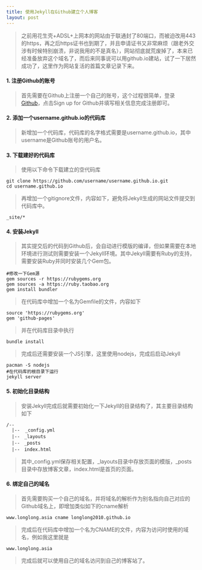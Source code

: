 ```yaml
---
title: 使用Jekyll在Github建立个人博客
layout: post
---
```


> 之前用花生壳+ADSL+上网本的网站由于联通封了80端口，而被迫改用443的https，再之后https证书也到期了，并且申请证书又非常麻烦（跟老外交涉有时候特别崩溃，非说我用的不是真名），网站彻底就荒废掉了，本来已经准备放弃这个域名了，而后来同事说可以用github.io建站，试了一下居然成功了，这里作为网站复活的首篇文章记录下来。

#### 1. 注册Github的账号

> 首先需要在Github上注册一个自己的账号，这个过程很简单，登录[Github](https://github.com/)，点击Sign up for Github并填写相关信息完成注册即可。

#### 2. 添加一个username.github.io的代码库

> 新增加一个代码库，代码库的名字格式需要是username.github.io，其中username是Github账号的用户名。

#### 3. 下载建好的代码库

> 使用以下命令下载建立的空代码库
>
	git clone https://github.com/username/username.github.io.git
	cd username.github.io
>
> 再增加一个gitignore文件，内容如下，避免将Jekyll生成的网站文件提交到代码库中。
>
	_site/*

#### 4. 安装Jekyll

> 其实提交后的代码到Github后，会自动进行模版的编译，但如果需要在本地环境进行测试则需要安装一个Jekyll环境。其中Jekyll需要有Ruby的支持，需要安装Ruby并同时安装几个Gem包。
>
	#修改一下Gem源
	gem sources -r https://rubygems.org
	gem sources -a https://ruby.taobao.org
	gem install bundler
>
> 在代码库中增加一个名为Gemfile的文件，内容如下
>
	source 'https://rubygems.org'
	gem 'github-pages'
>
> 并在代码库目录中执行
>
	bundle install
>
> 完成后还需要安装一个JS引擎，这里使用nodejs，完成后启动Jekyll
>
	pacman -S nodejs
	#在代码库的根目录下运行
	jekyll server

#### 5. 初始化目录结构

> 安装Jekyll完成后就需要初始化一下Jekyll的目录结构了，其主要目录结构如下
>
	/--
	  |--  _config.yml
	  |--　_layouts
	  |--　_posts
	  |--　index.html
>
> 其中\_config.yml保存相关配置，\_layouts目录中存放页面的模版，\_posts目录中存放博客文章，index.html是首页的页面。

#### 6. 绑定自己的域名

> 首先需要购买一个自己的域名，并将域名的解析作为别名指向自己对应的Github域名上，即增加类似如下的cname解析
>
	www.longlong.asia cname longlong2010.github.io
>
> 完成后在代码库中增加一个名为CNAME的文件，内容为访问时使用的域名，例如我这里就是
>
	www.longlong.asia
>
> 完成后就可以使用自己的域名访问到自己的博客站了。
